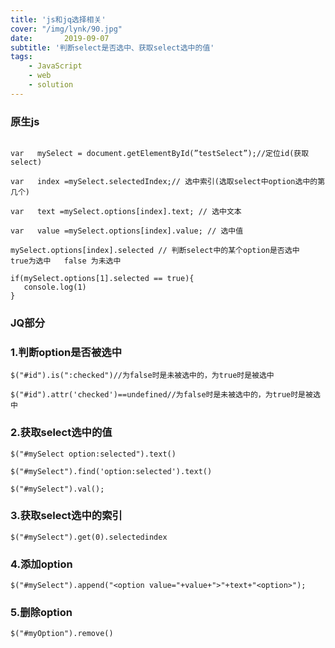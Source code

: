 ```yaml
---
title: 'js和jq选择相关'
cover: "/img/lynk/90.jpg"
date:       2019-09-07
subtitle: '判断select是否选中、获取select选中的值'
tags:
	- JavaScript
	- web
	- solution
---
```














### 原生js
```

var   mySelect = document.getElementById(”testSelect”);//定位id(获取select)
    
var   index =mySelect.selectedIndex;// 选中索引(选取select中option选中的第几个)
    
var   text =mySelect.options[index].text; // 选中文本
    
var   value =mySelect.options[index].value; // 选中值
 
mySelect.options[index].selected // 判断select中的某个option是否选中   true为选中   false 为未选中
```

```
if(mySelect.options[1].selected == true){
   console.log(1)
}
```


### JQ部分
### 1.判断option是否被选中
```
$("#id").is(":checked")//为false时是未被选中的，为true时是被选中

$("#id").attr('checked')==undefined//为false时是未被选中的，为true时是被选中
```
### 2.获取select选中的值
```
$("#mySelect option:selected").text()

$("#mySelect").find('option:selected').text()

$("#mySelect").val();
```
### 3.获取select选中的索引
```
$("#mySelect").get(0).selectedindex
```
### 4.添加option
```
$("#mySelect").append("<option value="+value+">"+text+"<option>");
```
### 5.删除option
```
$("#myOption").remove()
```